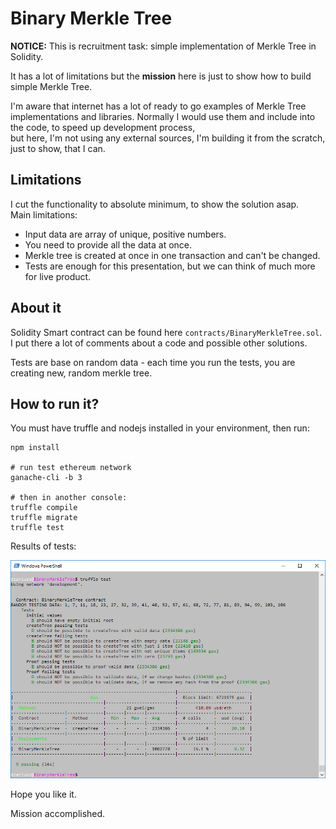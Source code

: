 # Binary Merkle Tree

**NOTICE:** This is recruitment task: simple implementation of Merkle Tree in Solidity.

It has a lot of limitations but the **mission** here is just to show how to build simple Merkle Tree.


I'm aware that internet has a lot of ready to go examples of Merkle Tree implementations and libraries.
Normally I would use them and include into the code, to speed up development process,    
but here, I'm not using any external sources, I'm building it from the scratch, just to show, that I can. 

 

## Limitations

I cut the functionality to absolute minimum, to show the solution asap.  
Main limitations: 

* Input data are array of unique, positive numbers.
* You need to provide all the data at once.
* Merkle tree is created at once in one transaction and can't be changed. 
* Tests are enough for this presentation, but we can think of much more for live product.


## About it

Solidity Smart contract can be found here `contracts/BinaryMerkleTree.sol`. 
I put there a lot of comments about a code and possible other solutions. 
 
Tests are base on random data - each time you run the tests, you are creating new, random merkle tree.



## How to run it?

You must have truffle and nodejs installed in your environment, then run:
```
npm install

# run test ethereum network
ganache-cli -b 3

# then in another console:
truffle compile
truffle migrate
truffle test
```

Results of tests:

![screenshot](./screen.png)



Hope you like it.

Mission accomplished.
